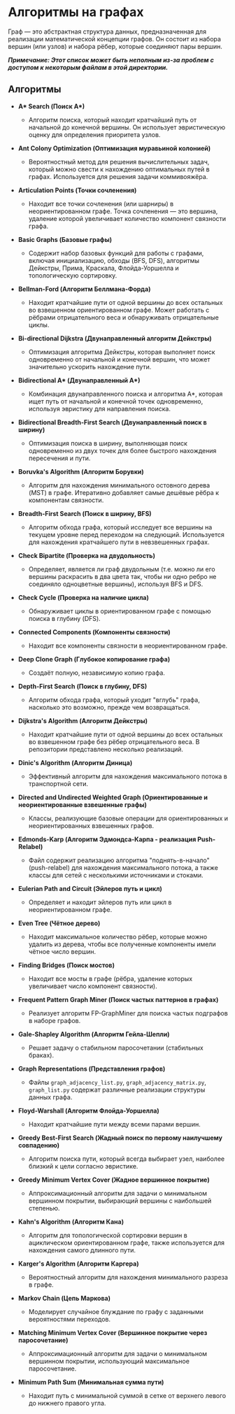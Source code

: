 # Алгоритмы на графах

Граф — это абстрактная структура данных, предназначенная для реализации математической концепции графов. Он состоит из набора вершин (или узлов) и набора рёбер, которые соединяют пары вершин.

***Примечание: Этот список может быть неполным из-за проблем с доступом к некоторым файлам в этой директории.***

## Алгоритмы

*   **A\* Search (Поиск A\*)**
    *   Алгоритм поиска, который находит кратчайший путь от начальной до конечной вершины. Он использует эвристическую оценку для определения приоритета узлов.

*   **Ant Colony Optimization (Оптимизация муравьиной колонией)**
    *   Вероятностный метод для решения вычислительных задач, который можно свести к нахождению оптимальных путей в графах. Используется для решения задачи коммивояжёра.

*   **Articulation Points (Точки сочленения)**
    *   Находит все точки сочленения (или шарниры) в неориентированном графе. Точка сочленения — это вершина, удаление которой увеличивает количество компонент связности графа.

*   **Basic Graphs (Базовые графы)**
    *   Содержит набор базовых функций для работы с графами, включая инициализацию, обходы (BFS, DFS), алгоритмы Дейкстры, Прима, Краскала, Флойда-Уоршелла и топологическую сортировку.

*   **Bellman-Ford (Алгоритм Беллмана-Форда)**
    *   Находит кратчайшие пути от одной вершины до всех остальных во взвешенном ориентированном графе. Может работать с рёбрами отрицательного веса и обнаруживать отрицательные циклы.

*   **Bi-directional Dijkstra (Двунаправленный алгоритм Дейкстры)**
    *   Оптимизация алгоритма Дейкстры, которая выполняет поиск одновременно от начальной и конечной вершин, что может значительно ускорить нахождение пути.

*   **Bidirectional A\* (Двунаправленный A\*)**
    *   Комбинация двунаправленного поиска и алгоритма A\*, которая ищет путь от начальной и конечной точек одновременно, используя эвристику для направления поиска.

*   **Bidirectional Breadth-First Search (Двунаправленный поиск в ширину)**
    *   Оптимизация поиска в ширину, выполняющая поиск одновременно из двух точек для более быстрого нахождения пересечения и пути.

*   **Boruvka's Algorithm (Алгоритм Борувки)**
    *   Алгоритм для нахождения минимального остовного дерева (MST) в графе. Итеративно добавляет самые дешёвые рёбра к компонентам связности.

*   **Breadth-First Search (Поиск в ширину, BFS)**
    *   Алгоритм обхода графа, который исследует все вершины на текущем уровне перед переходом на следующий. Используется для нахождения кратчайшего пути в невзвешенных графах.

*   **Check Bipartite (Проверка на двудольность)**
    *   Определяет, является ли граф двудольным (т.е. можно ли его вершины раскрасить в два цвета так, чтобы ни одно ребро не соединяло одноцветные вершины), используя BFS и DFS.

*   **Check Cycle (Проверка на наличие цикла)**
    *   Обнаруживает циклы в ориентированном графе с помощью поиска в глубину (DFS).

*   **Connected Components (Компоненты связности)**
    *   Находит все компоненты связности в неориентированном графе.

*   **Deep Clone Graph (Глубокое копирование графа)**
    *   Создаёт полную, независимую копию графа.

*   **Depth-First Search (Поиск в глубину, DFS)**
    *   Алгоритм обхода графа, который уходит "вглубь" графа, насколько это возможно, прежде чем возвращаться.

*   **Dijkstra's Algorithm (Алгоритм Дейкстры)**
    *   Находит кратчайшие пути от одной вершины до всех остальных во взвешенном графе без рёбер отрицательного веса. В репозитории представлено несколько реализаций.

*   **Dinic's Algorithm (Алгоритм Диница)**
    *   Эффективный алгоритм для нахождения максимального потока в транспортной сети.

*   **Directed and Undirected Weighted Graph (Ориентированные и неориентированные взвешенные графы)**
    *   Классы, реализующие базовые операции для ориентированных и неориентированных взвешенных графов.

*   **Edmonds-Karp (Алгоритм Эдмондса-Карпа - реализация Push-Relabel)**
    *   Файл содержит реализацию алгоритма "поднять-в-начало" (push-relabel) для нахождения максимального потока, а также классы для сетей с несколькими источниками и стоками.

*   **Eulerian Path and Circuit (Эйлеров путь и цикл)**
    *   Определяет и находит эйлеров путь или цикл в неориентированном графе.

*   **Even Tree (Чётное дерево)**
    *   Находит максимальное количество рёбер, которые можно удалить из дерева, чтобы все полученные компоненты имели чётное число вершин.

*   **Finding Bridges (Поиск мостов)**
    *   Находит все мосты в графе (рёбра, удаление которых увеличивает число компонент связности).

*   **Frequent Pattern Graph Miner (Поиск частых паттернов в графах)**
    *   Реализует алгоритм FP-GraphMiner для поиска частых подграфов в наборе графов.

*   **Gale-Shapley Algorithm (Алгоритм Гейла-Шепли)**
    *   Решает задачу о стабильном паросочетании (стабильных браках).

*   **Graph Representations (Представления графов)**
    *   Файлы `graph_adjacency_list.py`, `graph_adjacency_matrix.py`, `graph_list.py` содержат различные реализации структуры данных графа.

*   **Floyd-Warshall (Алгоритм Флойда-Уоршелла)**
    *   Находит кратчайшие пути между всеми парами вершин.

*   **Greedy Best-First Search (Жадный поиск по первому наилучшему совпадению)**
    *   Алгоритм поиска пути, который всегда выбирает узел, наиболее близкий к цели согласно эвристике.

*   **Greedy Minimum Vertex Cover (Жадное вершинное покрытие)**
    *   Аппроксимационный алгоритм для задачи о минимальном вершинном покрытии, выбирающий вершины с наибольшей степенью.

*   **Kahn's Algorithm (Алгоритм Кана)**
    *   Алгоритм для топологической сортировки вершин в ациклическом ориентированном графе, также используется для нахождения самого длинного пути.

*   **Karger's Algorithm (Алгоритм Каргера)**
    *   Вероятностный алгоритм для нахождения минимального разреза в графе.

*   **Markov Chain (Цепь Маркова)**
    *   Моделирует случайное блуждание по графу с заданными вероятностями переходов.

*   **Matching Minimum Vertex Cover (Вершинное покрытие через паросочетание)**
    *   Аппроксимационный алгоритм для задачи о минимальном вершинном покрытии, использующий максимальное паросочетание.

*   **Minimum Path Sum (Минимальная сумма пути)**
    *   Находит путь с минимальной суммой в сетке от верхнего левого до нижнего правого угла.
